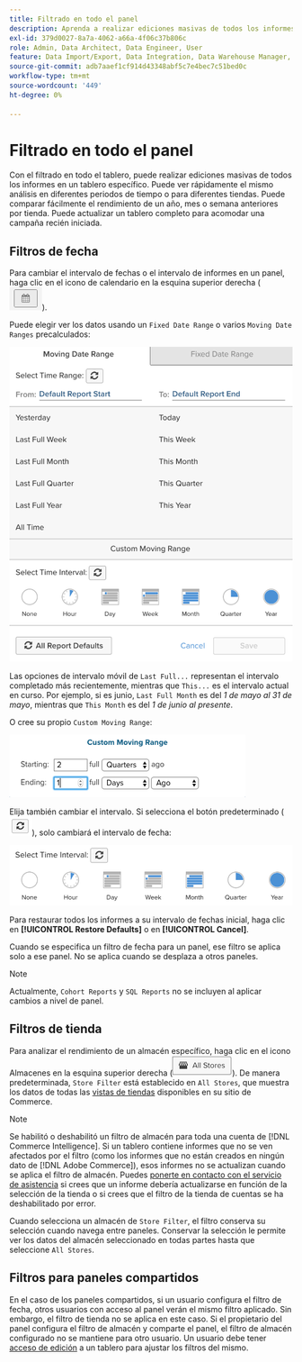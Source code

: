 ```yaml
---
title: Filtrado en todo el panel
description: Aprenda a realizar ediciones masivas de todos los informes en un tablero específico.
exl-id: 379d0027-8a7a-4062-a66a-4f06c37b806c
role: Admin, Data Architect, Data Engineer, User
feature: Data Import/Export, Data Integration, Data Warehouse Manager, Commerce Tables
source-git-commit: adb7aaef1cf914d43348abf5c7e4bec7c51bed0c
workflow-type: tm+mt
source-wordcount: '449'
ht-degree: 0%

---
```


# Filtrado en todo el panel

Con el filtrado en todo el tablero, puede realizar ediciones masivas de todos los informes en un tablero específico. Puede ver rápidamente el mismo análisis en diferentes periodos de tiempo o para diferentes tiendas. Puede comparar fácilmente el rendimiento de un año, mes o semana anteriores por tienda. Puede actualizar un tablero completo para acomodar una campaña recién iniciada.

## Filtros de fecha

Para cambiar el intervalo de fechas o el intervalo de informes en un panel, haga clic en el icono de calendario en la esquina superior derecha (![calendario](../../assets/calendar-button.png)).

Puede elegir ver los datos usando un `Fixed Date Range` o varios `Moving Date Ranges` precalculados:

![moviendo intervalos de fechas](../../assets/moving_date_ranges.png)

Las opciones de intervalo móvil de `Last Full...` representan el intervalo completado más recientemente, mientras que `This...` es el intervalo actual en curso. Por ejemplo, si es junio, `Last Full Month` es del _1 de mayo al 31 de mayo_, mientras que `This Month` es del _1 de junio al presente_.

O cree su propio `Custom Moving Range`\:

![intervalo móvil personalizado](../../assets/custom-moving-range.png)

Elija también cambiar el intervalo. Si selecciona el botón predeterminado (![intervalo de tiempo predeterminado](../../assets/time_interval_default.png)), solo cambiará el intervalo de fecha:

![intervalo de tiempo](../../assets/time_interval.png)

Para restaurar todos los informes a su intervalo de fechas inicial, haga clic en **[!UICONTROL Restore Defaults]** o en **[!UICONTROL Cancel]**.

Cuando se especifica un filtro de fecha para un panel, ese filtro se aplica solo a ese panel. No se aplica cuando se desplaza a otros paneles.

>[!NOTE]
>
>Actualmente, `Cohort Reports` y `SQL Reports` no se incluyen al aplicar cambios a nivel de panel.

## Filtros de tienda

Para analizar el rendimiento de un almacén específico, haga clic en el icono Almacenes en la esquina superior derecha (![Filtro de almacén](../../assets/store-filter.png)). De manera predeterminada, `Store Filter` está establecido en `All Stores`, que muestra los datos de todas las [vistas de tiendas](https://experienceleague.adobe.com/docs/commerce-admin/stores-sales/site-store/store-views.html) disponibles en su sitio de Commerce.

>[!NOTE]
>
>Se habilitó o deshabilitó un filtro de almacén para toda una cuenta de [!DNL Commerce Intelligence]. Si un tablero contiene informes que no se ven afectados por el filtro (como los informes que no están creados en ningún dato de [!DNL Adobe Commerce]), esos informes no se actualizan cuando se aplica el filtro de almacén. Puedes [ponerte en contacto con el servicio de asistencia](https://experienceleague.adobe.com/docs/commerce-knowledge-base/kb/troubleshooting/miscellaneous/mbi-service-policies.html) si crees que un informe debería actualizarse en función de la selección de la tienda o si crees que el filtro de la tienda de cuentas se ha deshabilitado por error.

Cuando selecciona un almacén de `Store Filter`, el filtro conserva su selección cuando navega entre paneles. Conservar la selección le permite ver los datos del almacén seleccionado en todas partes hasta que seleccione `All Stores`.

## Filtros para paneles compartidos

En el caso de los paneles compartidos, si un usuario configura el filtro de fecha, otros usuarios con acceso al panel verán el mismo filtro aplicado. Sin embargo, el filtro de tienda no se aplica en este caso. Si el propietario del panel configura el filtro de almacén y comparte el panel, el filtro de almacén configurado no se mantiene para otro usuario. Un usuario debe tener [acceso de edición](../../data-user/dashboards/share-dashboard-with-users.md) a un tablero para ajustar los filtros del mismo.
